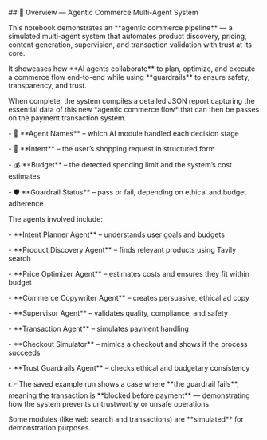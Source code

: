 \## 🧩 Overview — Agentic Commerce Multi-Agent System



This notebook demonstrates an \*\*agentic commerce pipeline\*\* — a simulated multi-agent system that automates product discovery, pricing, content generation, supervision, and transaction validation with trust at its core.  



It showcases how \*\*AI agents collaborate\*\* to plan, optimize, and execute a commerce flow end-to-end while using \*\*guardrails\*\* to ensure safety, transparency, and trust.  



When complete, the system compiles a detailed JSON report capturing the essential data of this new \*agentic commerce flow\* that can then be passes on the payment transaction system.

\- 🧩 \*\*Agent Names\*\* – which AI module handled each decision stage  

\- 💭 \*\*Intent\*\* – the user’s shopping request in structured form  

\- 💰 \*\*Budget\*\* – the detected spending limit and the system’s cost estimates  

\- 🛡️ \*\*Guardrail Status\*\* – pass or fail, depending on ethical and budget adherence  





The agents involved include:

\- \*\*Intent Planner Agent\*\* – understands user goals and budgets  

\- \*\*Product Discovery Agent\*\* – finds relevant products using Tavily search  

\- \*\*Price Optimizer Agent\*\* – estimates costs and ensures they fit within budget  

\- \*\*Commerce Copywriter Agent\*\* – creates persuasive, ethical ad copy  

\- \*\*Supervisor Agent\*\* – validates quality, compliance, and safety  

\- \*\*Transaction Agent\*\* – simulates payment handling  

\- \*\*Checkout Simulator\*\* – mimics a checkout and shows if the process succeeds  

\- \*\*Trust Guardrails Agent\*\* – checks ethical and budgetary consistency  



👉 The saved example run shows a case where \*\*the guardrail fails\*\*, meaning the transaction is \*\*blocked before payment\*\* — demonstrating how the system prevents untrustworthy or unsafe operations.  

Some modules (like web search and transactions) are \*\*simulated\*\* for demonstration purposes.



